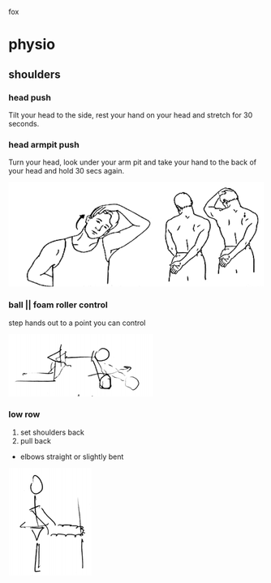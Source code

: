 fox

# physio

## shoulders

### head push

Tilt your head to the side, rest your hand on your head and stretch for 30 seconds.

### head armpit push

Turn your head, look under your arm pit and take your hand to the back of your head and hold 30 secs again.

![](./shoulder1.png)

### ball || foam roller control

step hands out to a point you can control

![](./shoulder2.png)

### low row

1. set shoulders back
2. pull back

* elbows straight or slightly bent

![](./shoulder3.png)
